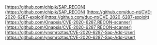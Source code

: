 [https://github.com/chipik/SAP_RECON](https://github.com/chipik/SAP_RECON)
[https://github.com/duc-nt/CVE-2020-6287-exploit](https://github.com/duc-nt/CVE-2020-6287-exploit)
[https://github.com/Onapsis/CVE-2020-6287_RECON-scanner](https://github.com/Onapsis/CVE-2020-6287_RECON-scanner)
[https://github.com/ynsmroztas/CVE-2020-6287-Sap-Add-User](https://github.com/ynsmroztas/CVE-2020-6287-Sap-Add-User)
